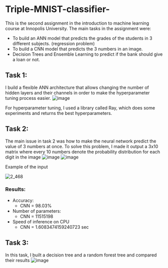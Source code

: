 # Triple-MNIST-classifier-
This is the second assignment in the introduction to machine learning course at Innopolis University. The main tasks in the assignment were:
- To build an ANN model that predicts the grades of the students in 3 different subjects. (regression problem)
- To build a CNN model that predicts the 3 numbers in an image.
- Decision Trees and Ensemble Learning to predict if the bank should give a loan or not.

## Task 1:

I build a flexible ANN architecture that allows changing the number of hidden layers and their channels in order to make the hyperparameter tuning process easier.
![image](https://user-images.githubusercontent.com/71794972/208926243-5aa02c3b-8a92-4e24-9b50-ee01ec580927.png)

For hyperparameter tuning, I used a library called Ray, which does some experiments and returns the best hyperparameters.

## Task 2:

The main issue in task 2 was how to make the neural network predict the value of 3 numbers at once.
To solve this problem, I made it output a 3x10 matrix where every 10 numbers denote the probability distribution for each digit in the image
![image](https://user-images.githubusercontent.com/71794972/208927128-1c026c3e-eef1-4c0f-b6fe-e2b6f51ecb85.png)
![image](https://user-images.githubusercontent.com/71794972/208927145-027ca4fe-c246-4314-b924-e8ee39bf08b9.png)

Example of the input

![2_468](https://user-images.githubusercontent.com/71794972/208928339-7f1dacc8-879a-4f21-90d0-01a2b29e8eb5.png)


### Results:
- Accuracy:
  - CNN = 98.03%
- Number of parameters: 
  - CNN = 11515198
- Speed of inference on CPU
  - CNN = 1.6083474159240723 sec
  
## Task 3:

In this task, I built a decision tree and a random forest tree and compared their results
![image](https://user-images.githubusercontent.com/71794972/208927717-ce373639-db30-407d-93e3-a03b176a31cf.png)
